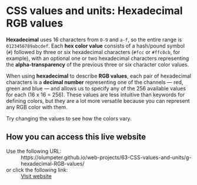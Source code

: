 # CSS values and units: Hexadecimal RGB values

**Hexadecimal** uses 16 characters from <code>0-9</code> and <code>a-f</code>, so the entire range is <code>0123456789abcdef</code>. Each **hex color value** consists of a hash/pound symbol (<code>#</code>) followed by three or six hexadecimal characters (<code>#fcc</code> or <code>#ffc0cb</code>, for example), with an optional one or two hexadecimal characters representing the **alpha-transparency** of the previous three or six character color values.
    
When using **hexadecimal** to describe **RGB values**, each pair of hexadecimal characters is a **decimal number** representing one of the channels — red, green and blue — and allows us to specify any of the 256 available values for each (16 x 16 = 256). These values are less intuitive than keywords for defining colors, but they are a lot more versatile because you can represent any RGB color with them.

Try changing the values to see how the colors vary.

## How you can access this live website

<dl>
  Use the following URL:
  <dd>
    https://olumpeter.github.io/web-projects/63-CSS-values-and-units/g-hexadecimal-RGB-values/
  </dd>
  or click the following link:
  <dd>
    <a href="https://olumpeter.github.io/web-projects/63-CSS-values-and-units/g-hexadecimal-RGB-values/">Visit website</a>
  </dd>
</dl>
